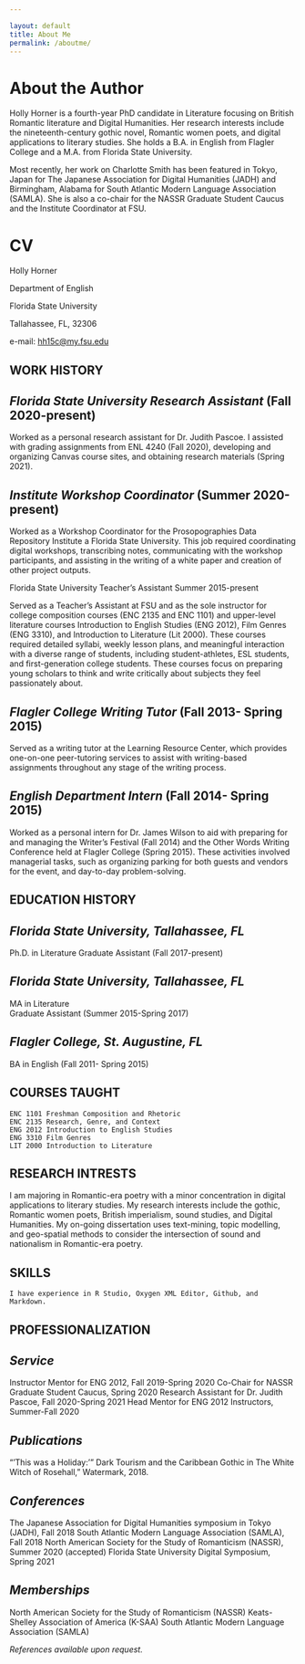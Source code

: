```yaml
---

layout: default
title: About Me
permalink: /aboutme/
---
```


# About the Author

Holly Horner is a fourth-year PhD candidate in Literature focusing on British Romantic literature and Digital Humanities. Her research interests include the nineteenth-century gothic novel, Romantic women poets, and digital applications to literary studies. She holds a B.A. in English from Flagler College and a M.A. from Florida State University.

Most recently, her work on Charlotte Smith has been featured in Tokyo, Japan for The Japanese Association for Digital Humanities (JADH) and Birmingham, Alabama for South Atlantic Modern Language Association (SAMLA). She is also a co-chair for the NASSR Graduate Student Caucus and the Institute Coordinator at FSU. 

# CV
Holly Horner

Department of English

Florida State University 

Tallahassee, FL, 32306

e-mail: hh15c@my.fsu.edu

## WORK HISTORY 

## *Florida State University Research Assistant*					(Fall 2020-present)

	
Worked as a personal research assistant for Dr. Judith Pascoe. I assisted with grading assignments from ENL 4240 (Fall 2020), developing and organizing Canvas course sites, and obtaining research materials (Spring 2021). 

## *Institute Workshop Coordinator*					(Summer 2020-present)

Worked as a Workshop Coordinator for the Prosopographies Data Repository Institute a Florida State University. This job required coordinating digital workshops, transcribing notes, communicating with the workshop participants, and assisting in the writing of a white paper and creation of other project outputs. 

Florida State University Teacher’s Assistant 				Summer 2015-present

Served as a Teacher’s Assistant at FSU and as the sole instructor for college composition courses (ENC 2135 and ENC 1101) and upper-level literature courses Introduction to English Studies (ENG 2012), Film Genres (ENG 3310), and Introduction to Literature (Lit 2000). These courses required detailed syllabi, weekly lesson plans, and meaningful interaction with a diverse range of students, including student-athletes, ESL students, and first-generation college students. These courses focus on preparing young scholars to think and write critically about subjects they feel passionately about. 	

## *Flagler College Writing Tutor* 		           	(Fall 2013- Spring 2015)

Served as a writing tutor at the Learning Resource Center, which provides one-on-one peer-tutoring services to assist with writing-based assignments throughout any stage of the writing process. 

## *English Department Intern* 						(Fall 2014- Spring 2015)
Worked as a personal intern for Dr. James Wilson to aid with preparing for and managing the Writer’s Festival (Fall 2014) and the Other Words Writing Conference held at Flagler College (Spring 2015). These activities involved managerial tasks, such as organizing parking for both guests and vendors for the event, and day-to-day problem-solving. 

## EDUCATION HISTORY
 
## *Florida State University, Tallahassee, FL*			
Ph.D. in Literature
Graduate Assistant (Fall 2017-present)

## *Florida State University, Tallahassee, FL* 				
MA in Literature  						
Graduate Assistant (Summer 2015-Spring 2017)

## *Flagler College, St. Augustine, FL*
BA in English 								 (Fall 2011- Spring 2015)

## COURSES TAUGHT 
	ENC 1101 Freshman Composition and Rhetoric
	ENC 2135 Research, Genre, and Context	
	ENG 2012 Introduction to English Studies
	ENG 3310 Film Genres
	LIT 2000 Introduction to Literature 

## RESEARCH INTRESTS 
I am majoring in Romantic-era poetry with a minor concentration in digital applications to literary studies. My research interests include the gothic, Romantic women poets, British imperialism, sound studies, and Digital Humanities. My on-going dissertation uses text-mining, topic modelling, and geo-spatial methods to consider the intersection of sound and nationalism in Romantic-era poetry. 

## SKILLS
	I have experience in R Studio, Oxygen XML Editor, Github, and Markdown.

## PROFESSIONALIZATION 
## *Service*
Instructor Mentor for ENG 2012, Fall 2019-Spring 2020
Co-Chair for NASSR Graduate Student Caucus, Spring 2020
Research Assistant for Dr. Judith Pascoe, Fall 2020-Spring 2021
Head Mentor for ENG 2012 Instructors, Summer-Fall 2020 

## *Publications*
“’This was a Holiday:’” Dark Tourism and the Caribbean Gothic in The White Witch of Rosehall,” Watermark, 2018.

## *Conferences*
The Japanese Association for Digital Humanities symposium in Tokyo (JADH), Fall 2018
South Atlantic Modern Language Association (SAMLA), Fall 2018
North American Society for the Study of Romanticism (NASSR), Summer 2020 (accepted)
Florida State University Digital Symposium, Spring 2021

## *Memberships*
North American Society for the Study of Romanticism (NASSR)
Keats-Shelley Association of America (K-SAA)
South Atlantic Modern Language Association (SAMLA)

*References available upon request.*
